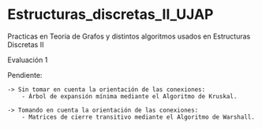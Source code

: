 # Estructuras_discretas_II_UJAP
Practicas en Teoria de Grafos y distintos algoritmos usados en Estructuras Discretas II

Evaluación 1

  Pendiente:
  
    -> Sin tomar en cuenta la orientación de las conexiones:
        - Árbol de expansión mínima mediante el Algoritmo de Kruskal.
      
    -> Tomando en cuenta la orientación de las conexiones:
        - Matrices de cierre transitivo mediante el Algoritmo de Warshall.
